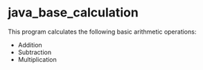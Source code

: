 # java_base_calculation
This program calculates the following basic arithmetic operations:

- Addition
- Subtraction
- Multiplication
